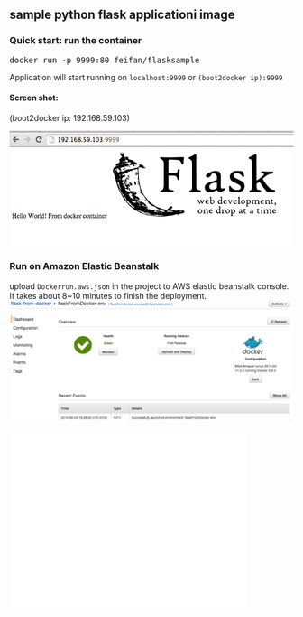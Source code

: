 ## sample python flask applicationi image

### Quick start: run the container
<pre>docker run -p 9999:80 feifan/flasksample</pre>
Application will start running on `localhost:9999` or `(boot2docker ip):9999`

#### Screen shot:
(boot2docker ip: 192.168.59.103)

![screen shot](Screenshot.png)


### Run on Amazon Elastic Beanstalk
upload `Dockerrun.aws.json` in the project to AWS elastic beanstalk console. It takes about 8~10 minutes to finish the deployment.
![screen shot](Screenshot2.png)

<iframe width="420" height="315" src="//www.youtube.com/embed/lBu7Ov3Rt-M" frameborder="0" allowfullscreen></iframe>

